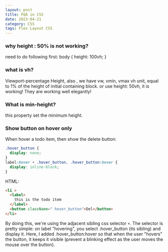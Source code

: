 ```yaml
---
layout: post
title: FQA in CSS
date: 2023-04-21
category: CSS
tags: Flex Layout CSS
---
```


### why height : 50% is not working? 
need to do following first: 
body {
height: 100vh; 
}

### what is vh? 
Viewport-percentage Height, also , we have vw, vmin, vmax
vh unit, equal to 1% of the height of initial containing block. 
or use height: 50vh, it is working! 
They are working well elegantly!

### What is min-height?
this property set the minimum height.

### Show button on hover only
When hover a todo item, then show the delete button: 
```css
.hover_button {
  display: none;
}
label:hover + .hover_button, .hover_button:hover {
  display: inline-block;
}
```
HTML:
```html
<li >
  <label>
    this is the todo item
  </label>
  <button className=" hover_button">Del</button>
</li>
```
By doing this, we're using the adjacent sibling css selector `+`. The selector is pretty simple: on label "hovering", you select .hover_button (its sibling) and display it. Here, I added .hover_button:hover so that when the user "hovers" the button, it keeps it visible (prevent a blinking effect as the user moves the mouse over the button).

